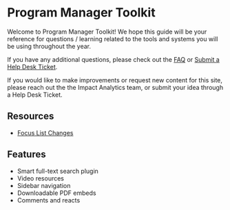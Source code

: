 # Program Manager Toolkit

Welcome to Program Manager Toolkit! We hope this guide will be your reference for questions / learning related to the tools and systems you will be using throughout the year.

If you have any additional questions, please check out the [FAQ](faq.md) or [Submit a Help Desk Ticket](https://cityyear.sharepoint.com/teams/lax/SitePages/CYLA%20Help%20Desk.aspx).

If you would like to make improvements or request new content for this site, please reach out the the Impact Analytics team, or submit your idea through a Help Desk Ticket.

## Resources

- [Focus List Changes](flchanges.md)



## Features
- Smart full-text search plugin
- Video resources
- Sidebar navigation
- Downloadable PDF embeds
- Comments and reacts 

